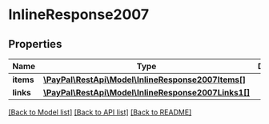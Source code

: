 # InlineResponse2007

## Properties
Name | Type | Description | Notes
------------ | ------------- | ------------- | -------------
**items** | [**\PayPal\RestApi\Model\InlineResponse2007Items[]**](InlineResponse2007Items.md) |  | [optional] 
**links** | [**\PayPal\RestApi\Model\InlineResponse2007Links1[]**](InlineResponse2007Links1.md) |  | [optional] 

[[Back to Model list]](../README.md#documentation-for-models) [[Back to API list]](../README.md#documentation-for-api-endpoints) [[Back to README]](../README.md)


